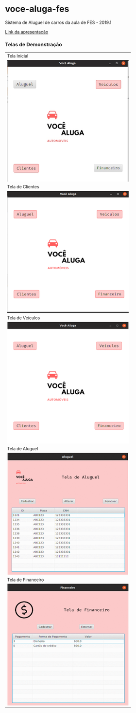 # voce-aluga-fes
Sistema de Aluguel de carros da aula de FES - 2019.1

<a href="https://github.com/rebecabmfonseca/voce-aluga-fes/blob/master/imgReadme/FES.pptx"> Link da apresentação</a>

### Telas de Demonstração
<table>
  <tr>
    <td> Tela Inicial</td>
  </tr>
  <tr> 
    <td> <img src="https://github.com/rebecabmfonseca/voce-aluga-fes/blob/master/imgReadme/TelaInicial.jpg?raw=true" 
height="400px" width="400px"> </td>
  </tr>
  <tr>
    <td> Tela de Clientes </td>
  </tr>
  <tr>
    <td> <img src="https://github.com/rebecabmfonseca/voce-aluga-fes/blob/master/imgReadme/gifCliente.gif" 
height="400px" width="400px"> </td>
  </tr>
  <tr>
    <td> Tela de Veículos </td>
  </tr>
  <tr>
    <td> <img src="https://github.com/rebecabmfonseca/voce-aluga-fes/blob/master/imgReadme/carro.gif" 
height="400px" width="400px"> </td>

  </tr>
  <tr>
    <td> Tela de Aluguel </td>
  </tr>
  <tr>
    <td> <img src="https://github.com/rebecabmfonseca/voce-aluga-fes/blob/master/imgReadme/aluguel.gif" 
height="400px" width="400px"> </td>
        
  </tr>
  <tr>
    <td> Tela de Financeiro </td>
  </tr>
  <tr>
    <td> <img src="https://github.com/rebecabmfonseca/voce-aluga-fes/blob/master/imgReadme/financeiro.gif" 
height="400px" width="400px"> </td>
        
  </tr>
</table>

